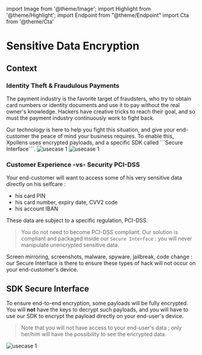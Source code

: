 import Image from '@theme/Image';
import Highlight from '@theme/Highlight';
import Endpoint from "@theme/Endpoint"
import Cta from '@theme/Cta'





# Sensitive Data Encryption





## Context

### Identity Theft & Fraudulous Payments

The payment industry is the favorite target of fraudsters, who try to obtain card numbers or identity documents and use it to pay without the real owner's knowledge. Hackers have creative tricks to reach their goal, and so must the payment industry continuously work to fight back.

<Highlight>
  Our technology is here to help you fight this situation, and give your end-customer the peace of mind your business requires.
  To enable this, Xpollens uses encrypted payloads, and a specific SDK called ```Secure Interface```.
</Highlight>

<Image src="docs/SCA-getPIN.png" alt="usecase 1"/>
<Image src="docs/SCA-getPAN.png" alt="usecase 1"/>

### Customer Experience -vs- Security PCI-DSS

Your end-customer will want to access some of his very sensitive data directly on his selfcare :
- his card PIN
- his card number, expiry date, CVV2 code
- his account IBAN

These data are subject to a specific regulation, PCI-DSS.

> You do not need to become PCI-DSS compliant. Our solution is compliant and packaged inside our ```Secure Interface``` : you will never manipulate unencrypted sensitive data.

<Highlight type="tip">
Screen mirroring, screenshots, malware, spyware, jailbreak, code change : our Secure Interface is there to ensure these types of hack will not occur on your end-customer's device.
</Highlight>




## SDK Secure Interface

To ensure end-to-end encryption, some payloads will be fully encrypted. You will **not** have the keys to decrypt such payloads, and you will have to use our SDK to encrypt the payload directly on your end-user's device.

> Note that you will not have access to your end-user's data ; only her/him will have the possibility to see the encrypted data.

<Image src="docs/SCA-encryption-basics.png" alt="usecase 1"/>
